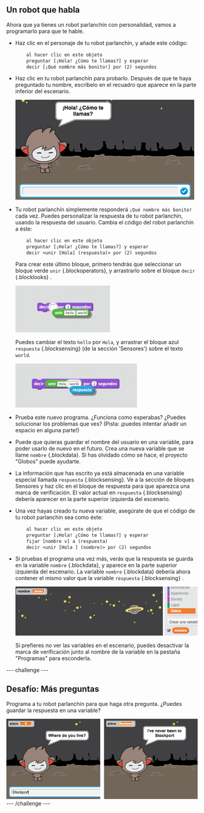 ## Un robot que habla

Ahora que ya tienes un robot parlanchín con personalidad, vamos a programarlo para que te hable.

+ Haz clic en el personaje de tu robot parlanchín, y añade este código:

	```blocks
		al hacer clic en este objeto
		preguntar [¡Hola! ¿Cómo te llamas?] y esperar
		decir [¡Qué nombre más bonito!] por (2) segundos
	```

+ Haz clic en tu robot parlanchín para probarlo. Después de que te haya preguntado tu nombre, escríbelo en el recuadro que aparece en la parte inferior del escenario.

	![screenshot](images/chatbot-text.png)

+ Tu robot parlanchín simplemente responderá `¡Qué nombre más bonito!` cada vez. Puedes personalizar la respuesta de tu robot parlanchín, usando la respuesta del usuario. Cambia el código del robot parlanchín a éste:

	```blocks
		al hacer clic en este objeto
		preguntar [¡Hola! ¿Cómo te llamas?] y esperar
		decir <unir [Hola] (respuesta)> por (2) segundos
	```

	Para crear este último bloque, primero tendrás que seleccionar un bloque verde `unir` {.blockoperators}, y arrastrarlo sobre el bloque `decir` {.blocklooks} .

	![screenshot](images/chatbot-join.png)

	Puedes cambiar el texto `hello` por `Hola`, y arrastrar el bloque azul `respuesta` {.blocksensing} (de la sección 'Sensores') sobre el texto `world`.

	![screenshot](images/chatbot-answer.png)

+ Prueba este nuevo programa. ¿Funciona como esperabas? ¿Puedes solucionar los problemas que ves? (Pista: ¡puedes intentar añadir un espacio en alguna parte!)

+ Puede que quieras guardar el nombre del usuario en una variable, para poder usarlo de nuevo en el futuro. Crea una nueva variable que se llame `nombre` {.blockdata}. Si has olvidado cómo se hace, el proyecto "Globos" puede ayudarte.

+ La información que has escrito ya está almacenada en una variable especial llamada `respuesta` {.blocksensing}. Ve a la sección de bloques Sensores y haz clic en el bloque de respuesta para que aparezca una marca de verificación. El valor actual en `respuesta` {.blocksensing} debería aparecer en la parte superior izquierda del escenario.

+ Una vez hayas creado tu nueva variable, asegúrate de que el código de tu robot parlanchín sea como éste:

	```blocks
		al hacer clic en este objeto
		preguntar [¡Hola! ¿Cómo te llamas?] y esperar
		fijar [nombre v] a (respuesta)
		decir <unir [Hola ] (nombre)> por (2) segundos
	```

+ Si pruebas el programa una vez más, verás que la respuesta se guarda en la variable `nombre` {.blockdata}, y aparece en la parte superior izquierda del escenario. La variable `nombre` {.blockdata} debería ahora contener el mismo valor que la variable `respuesta` {.blocksensing} .

	![screenshot](images/chatbot-variable.png)

	Si prefieres no ver las variables en el escenario, puedes desactivar la marca de verificación junto al nombre de la variable en la pestaña "Programas" para esconderla.

--- challenge ---
## Desafío: Más preguntas

Programa a tu robot parlanchín para que haga otra pregunta. ¿Puedes guardar la respuesta en una variable?

![screenshot](images/chatbot-question.png)
--- /challenge ---
